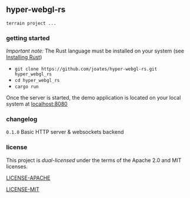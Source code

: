 ## hyper-webgl-rs

```terrain project ...```


### getting started

_Important note:_
The Rust language must be installed on your system (see [Installing Rust](https://doc.rust-lang.org/book/getting-started.html))

* ```git clone https://github.com/joates/hyper-webgl-rs.git hyper_webgl_rs```
* ```cd hyper_webgl_rs```
* ```cargo run```

Once the server is started, the demo application is located on your local system at [localhost:8080](http://localhost:8080/)


### changelog

```0.1.0``` Basic HTTP server & websockets backend


### license

This project is _dual-licensed_ under the terms of the Apache 2.0 and MIT licenses.

[LICENSE-APACHE](https://raw.githubusercontent.com/joates/hyper-webgl-rs/master/LICENSE-APACHE)

[LICENSE-MIT](https://raw.githubusercontent.com/joates/hyper-webgl-rs/master/LICENSE-MIT)
